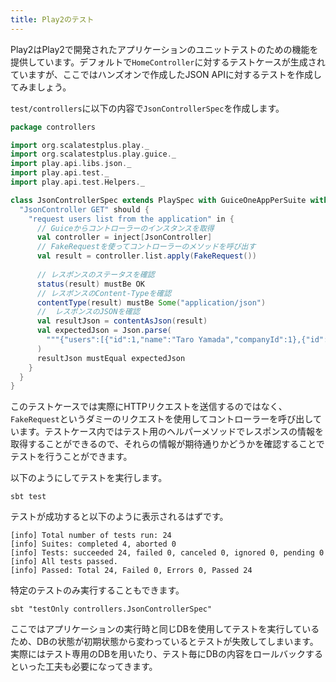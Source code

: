 ```yaml
---
title: Play2のテスト
---
```


Play2はPlay2で開発されたアプリケーションのユニットテストのための機能を提供しています。デフォルトで`HomeController`に対するテストケースが生成されていますが、ここではハンズオンで作成したJSON APIに対するテストを作成してみましょう。

`test/controllers`に以下の内容で`JsonControllerSpec`を作成します。

```scala
package controllers

import org.scalatestplus.play._
import org.scalatestplus.play.guice._
import play.api.libs.json._
import play.api.test._
import play.api.test.Helpers._

class JsonControllerSpec extends PlaySpec with GuiceOneAppPerSuite with Injecting {
  "JsonController GET" should {
    "request users list from the application" in {
      // Guiceからコントローラーのインスタンスを取得
      val controller = inject[JsonController]
      // FakeRequestを使ってコントローラーのメソッドを呼び出す
      val result = controller.list.apply(FakeRequest())
      
      // レスポンスのステータスを確認
      status(result) mustBe OK
      // レスポンスのContent-Typeを確認
      contentType(result) mustBe Some("application/json")
      //  レスポンスのJSONを確認
      val resultJson = contentAsJson(result)
      val expectedJson = Json.parse(
        """{"users":[{"id":1,"name":"Taro Yamada","companyId":1},{"id":2,"name":"Jiro Sato"}]}"""
      )
      resultJson mustEqual expectedJson
    }
  }
}
```

このテストケースでは実際にHTTPリクエストを送信するのではなく、`FakeRequest`というダミーのリクエストを使用してコントローラーを呼び出しています。テストケース内ではテスト用のヘルパーメソッドでレスポンスの情報を取得することができるので、それらの情報が期待通りかどうかを確認することでテストを行うことができます。

以下のようにしてテストを実行します。

```
sbt test
```

テストが成功すると以下のように表示されるはずです。

```
[info] Total number of tests run: 24
[info] Suites: completed 4, aborted 0
[info] Tests: succeeded 24, failed 0, canceled 0, ignored 0, pending 0
[info] All tests passed.
[info] Passed: Total 24, Failed 0, Errors 0, Passed 24
```

特定のテストのみ実行することもできます。

```
sbt "testOnly controllers.JsonControllerSpec"
```

ここではアプリケーションの実行時と同じDBを使用してテストを実行しているため、DBの状態が初期状態から変わっているとテストが失敗してしまいます。実際にはテスト専用のDBを用いたり、テスト毎にDBの内容をロールバックするといった工夫も必要になってきます。

